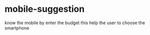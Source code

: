 # mobile-suggestion
know the mobile by enter the budget
this help the user to choose the smartphone
